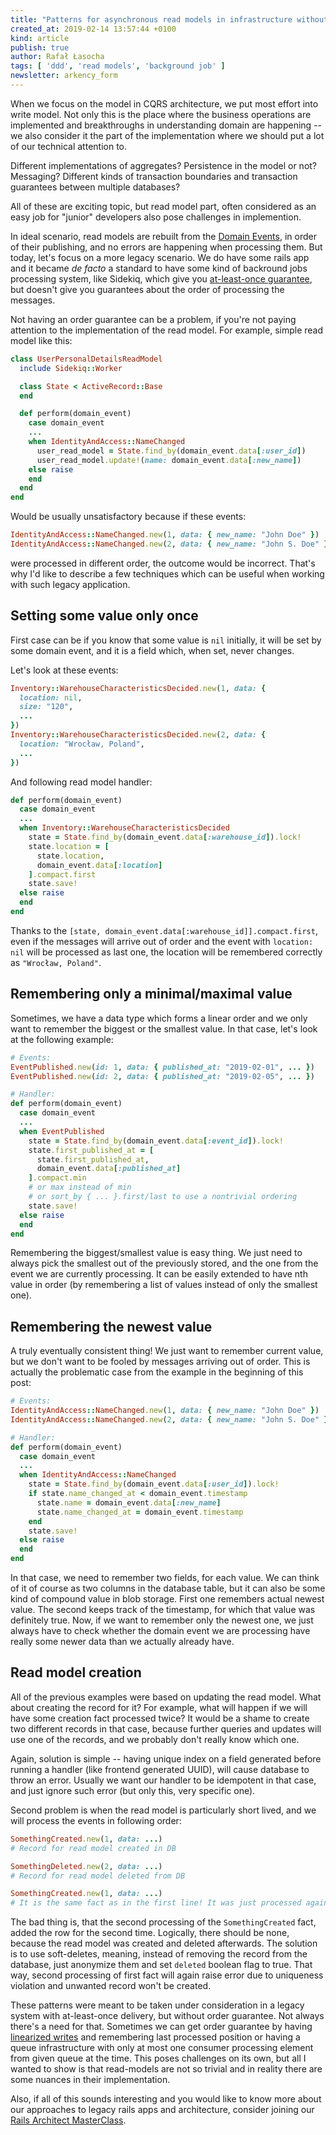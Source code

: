 ```yaml
---
title: "Patterns for asynchronous read models in infrastructure without order guarantee"
created_at: 2019-02-14 13:57:44 +0100
kind: article
publish: true
author: Rafał Łasocha
tags: [ 'ddd', 'read models', 'background job' ]
newsletter: arkency_form
---
```


When we focus on the model in CQRS architecture, we put most effort into write model.
Not only this is the place where the business operations are implemented and breakthroughs in understanding domain are happening -- we also consider it the part of the implementation where we should put a lot of our technical attention to.

Different implementations of aggregates? Persistence in the model or not? Messaging? Different kinds of transaction boundaries and transaction guarantees between multiple databases?

All of these are exciting topic, but read model part, often considered as an easy job for "junior" developers also pose challenges in implemention.

<!-- more -->

In ideal scenario, read models are rebuilt from the [Domain Events](https://blog.arkency.com/2016/05/the-anatomy-of-domain-event/), in order of their publishing, and no errors are happening when processing them. But today, let's focus on a more legacy scenario. We do have some rails app and it became _de facto_ a standard to have some kind of backround jobs processing system, like Sidekiq, which give you [at-least-once guarantee](https://github.com/mperham/sidekiq/wiki/Reliability#using-super_fetch), but doesn't give you guarantees about the order of processing the messages. 

Not having an order guarantee can be a problem, if you're not paying attention to the implementation of the read model. For example, simple read model like this:

```ruby
class UserPersonalDetailsReadModel
  include Sidekiq::Worker

  class State < ActiveRecord::Base
  end

  def perform(domain_event)
    case domain_event
    ...
    when IdentityAndAccess::NameChanged
      user_read_model = State.find_by(domain_event.data[:user_id])
      user_read_model.update!(name: domain_event.data[:new_name])
    else raise
    end
  end
end
```

Would be usually unsatisfactory because if these events:

```ruby
IdentityAndAccess::NameChanged.new(1, data: { new_name: "John Doe" })
IdentityAndAccess::NameChanged.new(2, data: { new_name: "John S. Doe" })
```

were processed in different order, the outcome would be incorrect. That's why I'd like to describe a few techniques which can be useful when working with such legacy application.

## Setting some value only once

First case can be if you know that some value is `nil` initially, it will be set by some domain event, and it is a field which, when set, never changes.

Let's look at these events:

```ruby
Inventory::WarehouseCharacteristicsDecided.new(1, data: {
  location: nil,
  size: "120",
  ...
})
Inventory::WarehouseCharacteristicsDecided.new(2, data: {
  location: "Wrocław, Poland",
  ...
})
```

And following read model handler:

```ruby
def perform(domain_event)
  case domain_event
  ...
  when Inventory::WarehouseCharacteristicsDecided
    state = State.find_by(domain_event.data[:warehouse_id]).lock!
    state.location = [
      state.location,
      domain_event.data[:location]
    ].compact.first
    state.save!
  else raise
  end
end
```

Thanks to the `[state, domain_event.data[:warehouse_id]].compact.first`, even if the messages will arrive out of order and the event with `location: nil` will be processed as last one, the location will be remembered correctly as `"Wrocław, Poland"`.

## Remembering only a minimal/maximal value

Sometimes, we have a data type which forms a linear order and we only want to remember the biggest or the smallest value. In that case, let's look at the following example:

```ruby
# Events:
EventPublished.new(id: 1, data: { published_at: "2019-02-01", ... })
EventPublished.new(id: 2, data: { published_at: "2019-02-05", ... })

# Handler:
def perform(domain_event)
  case domain_event
  ...
  when EventPublished
    state = State.find_by(domain_event.data[:event_id]).lock!
    state.first_published_at = [
      state.first_published_at,
      domain_event.data[:published_at]
    ].compact.min
    # or max instead of min
    # or sort_by { ... }.first/last to use a nontrivial ordering
    state.save!
  else raise
  end
end
```

Remembering the biggest/smallest value is easy thing. We just need to always pick the smallest out of the previously stored, and the one from the event we are currently processing. It can be easily extended to have nth value in order (by remembering a list of values instead of only the smallest one).

## Remembering the newest value

A truly eventually consistent thing! We just want to remember current value, but we don't want to be fooled by messages arriving out of order. This is actually the problematic case from the example in the beginning of this post:

```ruby
# Events:
IdentityAndAccess::NameChanged.new(1, data: { new_name: "John Doe" })
IdentityAndAccess::NameChanged.new(2, data: { new_name: "John S. Doe" })

# Handler:
def perform(domain_event)
  case domain_event
  ...
  when IdentityAndAccess::NameChanged
    state = State.find_by(domain_event.data[:user_id]).lock!
    if state.name_changed_at < domain_event.timestamp
      state.name = domain_event.data[:new_name]
      state.name_changed_at = domain_event.timestamp
    end
    state.save!
  else raise
  end
end
```

In that case, we need to remember two fields, for each value. We can think of it of course as two columns in the database table, but it can also be some kind of compound value in blob storage.
First one remembers actual newest value. The second keeps track of the timestamp, for which that value was definitely true. Now, if we want to remember only the newest one, we just always have to check whether the domain event we are processing have really some newer data than we actually already have.


## Read model creation

All of the previous examples were based on updating the read model. What about creating the record for it? For example, what will happen if we will have some creation fact processed twice? It would be a shame to create two different records in that case, because further queries and updates will use one of the records, and we probably don't really know which one.

Again, solution is simple -- having unique index on a field generated before running a handler (like frontend generated UUID), will cause database to throw an error. Usually we want our handler to be idempotent in that case, and just ignore such error (but only this, very specific one).

Second problem is when the read model is particularly short lived, and we will process the events in following order:

```ruby
SomethingCreated.new(1, data: ...)
# Record for read model created in DB

SomethingDeleted.new(2, data: ...)
# Record for read model deleted from DB

SomethingCreated.new(1, data: ...)
# It is the same fact as in the first line! It was just processed again, because background system failed to ACK the completed job.
```

The bad thing is, that the second processing of the `SomethingCreated` fact, added the row for the second time. Logically, there should be none, because the read model was created and deleted afterwards. The solution is to use soft-deletes, meaning, instead of removing the record from the database, just anonymize them and set `deleted` boolean flag to true. That way, second processing of first fact will again raise error due to uniqueness violation and unwanted record won't be created.

These patterns were meant to be taken under consideration in a legacy system with at-least-once delivery, but without order guarantee. Not always there's a need for that. Sometimes we can get order guarantee by having [linearized writes](https://railseventstore.org/docs/repository/#using-pglinearizedeventrepository-for-linearized-writes) and remembering last processed position or having a queue infrastructure with only at most one consumer processing element from given queue at the time. This poses challenges on its own, but all I wanted to show is that read-models are not so trivial and in reality there are some nuances in their implementation.

Also, if all of this sounds interesting and you would like to know more about our approaches to legacy rails apps and architecture, consider joining our [Rails Architect MasterClass](https://arkency.com/masterclass/).
